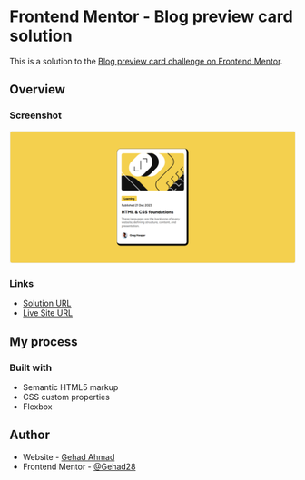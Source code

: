 # Frontend Mentor - Blog preview card solution

This is a solution to the [Blog preview card challenge on Frontend Mentor](https://www.frontendmentor.io/challenges/blog-preview-card-ckPaj01IcS).


## Overview

### Screenshot

![](./preview.png)

### Links

- [Solution URL](https://github.com/Gehad28/blog-preview-card)
- [Live Site URL](https://gehad28.github.io/blog-preview-card/)

## My process

### Built with

- Semantic HTML5 markup
- CSS custom properties
- Flexbox

## Author

- Website - [Gehad Ahmad](https://github.com/Gehad28)
- Frontend Mentor - [@Gehad28](https://www.frontendmentor.io/profile/Gehad28)
